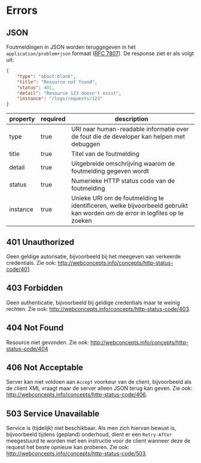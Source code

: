 # Errors

## JSON
Foutmeldingen in JSON worden teruggegeven in het `application/problem+json` formaat ([RFC 7807](https://tools.ietf.org/html/rfc7807)). De response ziet er als volgt uit:

```json
{
    "type": "about:blank",
    "title": "Resource not found",
    "status": 401,
    "detail": "Resource 123 doesn't exist",
    "instance": "/logs/requests/123"
}
```

|property|required|description|
|-|-|-|
|type|true|URI naar human-readable informatie over de fout die de developer kan helpen met debuggen|
|title|true|Titel van de foutmelding|
|detail|true|Uitgebreide omschrijving waarom de foutmelding gegeven wordt|
|status|true|Numerieke HTTP status code van de foutmelding|
|instance|true|Unieke URI om de foutmelding te identificeren, welke bijvoorbeeld gebruikt kan worden om de error in logfiles op te zoeken|

## 401 Unauthorized
Geen geldige autorisatie, bijvoorbeeld bij het meegeven van verkeerde credentials. Zie ook: http://webconcepts.info/concepts/http-status-code/401.

## 403 Forbidden
Geen authenticatie, bijvoorbeeld bij geldige credentials maar te weinig rechten. Zie ook: http://webconcepts.info/concepts/http-status-code/403.

## 404 Not Found
Resource niet gevonden. Zie ook: http://webconcepts.info/concepts/http-status-code/404

## 406 Not Acceptable
Server kan niet voldoen aan `Accept` voorkeur van de client, bijvoorbeeld als de client XML vraagt maar de server alleen JSON terug kan geven. Zie ook: http://webconcepts.info/concepts/http-status-code/406.

## 503 Service Unavailable
Service is (tijdelijk) niet beschikbaar. Als men zich hiervan bewust is, bijvoorbeeld tijdens (gepland) onderhoud, dient er een `Retry-After` meegestuurd te worden met een instructie voor de client wanneer deze de request het beste opnieuw kan proberen. Zie ook: http://webconcepts.info/concepts/http-status-code/503.

